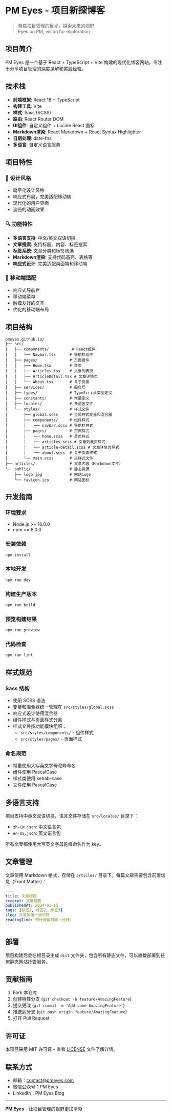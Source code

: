 # PM Eyes - 项目新探博客

> 聚焦项目管理的目光，探索未来的视野  
> Eyes on PM, vision for exploration

## 项目简介

PM Eyes 是一个基于 React + TypeScript + Vite 构建的现代化博客网站，专注于分享项目管理的深度见解和实践经验。

## 技术栈

- **前端框架**: React 18 + TypeScript
- **构建工具**: Vite
- **样式**: Sass (SCSS)
- **路由**: React Router DOM
- **UI组件**: 自定义组件 + Lucide React 图标
- **Markdown渲染**: React Markdown + React Syntax Highlighter
- **日期处理**: date-fns
- **多语言**: 自定义语言服务

## 项目特性

### 🎨 设计风格
- 扁平化设计风格
- 响应式布局，完美适配移动端
- 现代化的用户界面
- 流畅的动画效果

### 🔍 功能特性
- **多语言支持**: 中文/英文双语切换
- **文章搜索**: 支持标题、内容、标签搜索
- **标签系统**: 文章分类和标签筛选
- **Markdown渲染**: 支持代码高亮、表格等
- **响应式设计**: 完美适配桌面端和移动端

### 📱 移动端适配
- 响应式导航栏
- 移动端菜单
- 触摸友好的交互
- 优化的移动端布局

## 项目结构

```
pmeyes.github.io/
├── src/
│   ├── components/          # React组件
│   │   └── Navbar.tsx      # 导航栏组件
│   ├── pages/              # 页面组件
│   │   ├── Home.tsx        # 首页
│   │   ├── Articles.tsx    # 文章列表页
│   │   ├── ArticleDetail.tsx # 文章详情页
│   │   └── About.tsx       # 关于页面
│   ├── services/           # 服务层
│   ├── types/              # TypeScript类型定义
│   ├── constants/          # 常量定义
│   ├── locales/            # 多语言文件
│   └── styles/             # 样式文件
│       ├── global.scss     # 全局样式变量和混合器
│       ├── components/     # 组件样式
│       │   └── navbar.scss # 导航栏样式
│       ├── pages/          # 页面样式
│       │   ├── home.scss   # 首页样式
│       │   ├── articles.scss # 文章列表页样式
│       │   ├── article-detail.scss # 文章详情页样式
│       │   └── about.scss  # 关于页面样式
│       └── main.scss       # 主样式文件
├── articles/               # 文章内容（Markdown文件）
└── public/                 # 静态资源
    ├── logo.jpg            # 网站Logo
    └── favicon.ico         # 网站图标
```

## 开发指南

### 环境要求
- Node.js >= 16.0.0
- npm >= 8.0.0

### 安装依赖
```bash
npm install
```

### 本地开发
```bash
npm run dev
```

### 构建生产版本
```bash
npm run build
```

### 预览构建结果
```bash
npm run preview
```

### 代码检查
```bash
npm run lint
```

## 样式规范

### Sass 结构
- 使用 SCSS 语法
- 变量和混合器统一管理在 `src/styles/global.scss`
- 响应式设计使用混合器
- 组件样式与页面样式分离
- 样式文件按功能模块组织：
  - `src/styles/components/` - 组件样式
  - `src/styles/pages/` - 页面样式

### 命名规范
- 常量使用大写英文字母驼峰命名
- 组件使用 PascalCase
- 样式类使用 kebab-case
- 文件使用 PascalCase

## 多语言支持

项目支持中英文双语切换，语言文件存储在 `src/locales/` 目录下：

- `zh-CN.json`: 中文语言包
- `en-US.json`: 英文语言包

所有文案都使用大写英文字母驼峰命名作为 key。

## 文章管理

文章使用 Markdown 格式，存储在 `articles/` 目录下。每篇文章需要包含前置信息（Front Matter）：

```yaml
---
title: 文章标题
excerpt: 文章摘要
publishedAt: 2024-01-15
tags: [标签1, 标签2, 标签3]
slug: 文章的唯一标识符
readingTime: 预计阅读时间（分钟）
---
```

## 部署

项目构建后会在根目录生成 `dist` 文件夹，包含所有静态文件，可以直接部署到任何静态网站托管服务。

## 贡献指南

1. Fork 本仓库
2. 创建特性分支 (`git checkout -b feature/AmazingFeature`)
3. 提交更改 (`git commit -m 'Add some AmazingFeature'`)
4. 推送到分支 (`git push origin feature/AmazingFeature`)
5. 打开 Pull Request

## 许可证

本项目采用 MIT 许可证 - 查看 [LICENSE](LICENSE) 文件了解详情。

## 联系方式

- 邮箱：contact@pmeyes.com
- 微信公众号：PM Eyes
- LinkedIn：PM Eyes Blog

---

**PM Eyes** - 让项目管理的视野更加清晰
